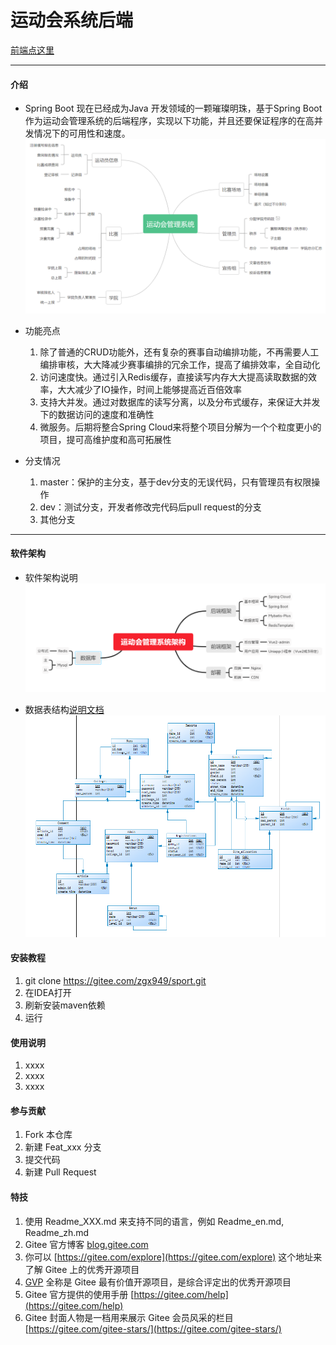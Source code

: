 # 运动会系统后端

[前端点这里](https://gitee.com/zgx949/sport-admin)

---

#### 介绍

* Spring Boot 现在已经成为Java 开发领域的一颗璀璨明珠，基于Spring Boot作为运动会管理系统的后端程序，实现以下功能，并且还要保证程序的在高并发情况下的可用性和速度。
  ![img.png](demand.png)

* 功能亮点
  1. 除了普通的CRUD功能外，还有复杂的赛事自动编排功能，不再需要人工编排审核，大大降减少赛事编排的冗余工作，提高了编排效率，全自动化
  2. 访问速度快。通过引入Redis缓存，直接读写内存大大提高读取数据的效率，大大减少了IO操作，时间上能够提高近百倍效率
  3. 支持大并发。通过对数据库的读写分离，以及分布式缓存，来保证大并发下的数据访问的速度和准确性
  4. 微服务。后期将整合Spring Cloud来将整个项目分解为一个个粒度更小的项目，提可高维护度和高可拓展性


* 分支情况
  1. master：保护的主分支，基于dev分支的无误代码，只有管理员有权限操作
  2. dev：测试分支，开发者修改完代码后pull request的分支
  3. 其他分支

---

#### 软件架构
* 软件架构说明
  ![img.png](framework.png)

* 数据表结构[说明文档](/tables.md)
  ![img.png](tables.jpg)


#### 安装教程

1.  git clone https://gitee.com/zgx949/sport.git
2.  在IDEA打开
3.  刷新安装maven依赖
4.  运行

#### 使用说明

1.  xxxx
2.  xxxx
3.  xxxx

#### 参与贡献

1.  Fork 本仓库
2.  新建 Feat_xxx 分支
3.  提交代码
4.  新建 Pull Request


#### 特技

1.  使用 Readme\_XXX.md 来支持不同的语言，例如 Readme\_en.md, Readme\_zh.md
2.  Gitee 官方博客 [blog.gitee.com](https://blog.gitee.com)
3.  你可以 [https://gitee.com/explore](https://gitee.com/explore) 这个地址来了解 Gitee 上的优秀开源项目
4.  [GVP](https://gitee.com/gvp) 全称是 Gitee 最有价值开源项目，是综合评定出的优秀开源项目
5.  Gitee 官方提供的使用手册 [https://gitee.com/help](https://gitee.com/help)
6.  Gitee 封面人物是一档用来展示 Gitee 会员风采的栏目 [https://gitee.com/gitee-stars/](https://gitee.com/gitee-stars/)
